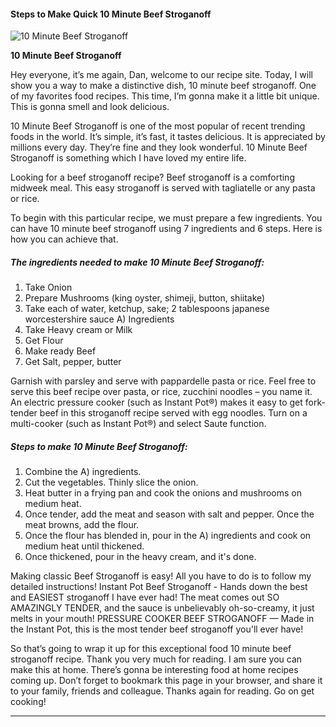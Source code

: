             

#### Steps to Make Quick 10 Minute Beef Stroganoff

![10 Minute Beef Stroganoff](https://img-global.cpcdn.com/recipes/5985745522130944/751x532cq70/10-minute-beef-stroganoff-recipe-main-photo.jpg)

**10 Minute Beef Stroganoff**

Hey everyone, it’s me again, Dan, welcome to our recipe site. Today, I will show you a way to make a distinctive dish, 10 minute beef stroganoff. One of my favorites food recipes. This time, I’m gonna make it a little bit unique. This is gonna smell and look delicious.

10 Minute Beef Stroganoff is one of the most popular of recent trending foods in the world. It’s simple, it’s fast, it tastes delicious. It is appreciated by millions every day. They’re fine and they look wonderful. 10 Minute Beef Stroganoff is something which I have loved my entire life.

Looking for a beef stroganoff recipe? Beef stroganoff is a comforting midweek meal. This easy stroganoff is served with tagliatelle or any pasta or rice.

To begin with this particular recipe, we must prepare a few ingredients. You can have 10 minute beef stroganoff using 7 ingredients and 6 steps. Here is how you can achieve that.

##### The ingredients needed to make 10 Minute Beef Stroganoff:

1.  Take Onion
2.  Prepare Mushrooms (king oyster, shimeji, button, shiitake)
3.  Take each of water, ketchup, sake; 2 tablespoons japanese worcestershire sauce A) Ingredients
4.  Take Heavy cream or Milk
5.  Get Flour
6.  Make ready Beef
7.  Get Salt, pepper, butter

Garnish with parsley and serve with pappardelle pasta or rice. Feel free to serve this beef recipe over pasta, or rice, zucchini noodles – you name it. An electric pressure cooker (such as Instant Pot®) makes it easy to get fork-tender beef in this stroganoff recipe served with egg noodles. Turn on a multi-cooker (such as Instant Pot®) and select Saute function.

##### Steps to make 10 Minute Beef Stroganoff:

1.  Combine the A) ingredients.
2.  Cut the vegetables. Thinly slice the onion.
3.  Heat butter in a frying pan and cook the onions and mushrooms on medium heat.
4.  Once tender, add the meat and season with salt and pepper. Once the meat browns, add the flour.
5.  Once the flour has blended in, pour in the A) ingredients and cook on medium heat until thickened.
6.  Once thickened, pour in the heavy cream, and it's done.

Making classic Beef Stroganoff is easy! All you have to do is to follow my detailed instructions! Instant Pot Beef Stroganoff - Hands down the best and EASIEST stroganoff I have ever had! The meat comes out SO AMAZINGLY TENDER, and the sauce is unbelievably oh-so-creamy, it just melts in your mouth! PRESSURE COOKER BEEF STROGANOFF — Made in the Instant Pot, this is the most tender beef stroganoff you'll ever have!

So that’s going to wrap it up for this exceptional food 10 minute beef stroganoff recipe. Thank you very much for reading. I am sure you can make this at home. There’s gonna be interesting food at home recipes coming up. Don’t forget to bookmark this page in your browser, and share it to your family, friends and colleague. Thanks again for reading. Go on get cooking!

* * *